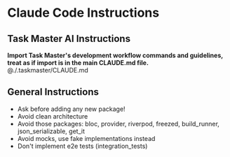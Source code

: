 # Claude Code Instructions

## Task Master AI Instructions
**Import Task Master's development workflow commands and guidelines, treat as if import is in the main CLAUDE.md file.**
@./.taskmaster/CLAUDE.md


## General Instructions

- Ask before adding any new package!
- Avoid clean architecture
- Avoid those packages: bloc, provider, riverpod, freezed, build_runner, json_serializable, get_it
- Avoid mocks, use fake implementations instead
- Don't implement e2e tests (integration_tests)
